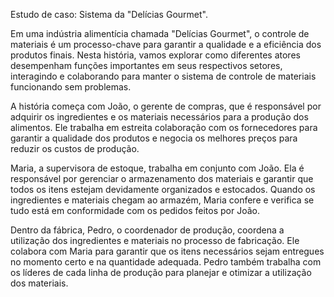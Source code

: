 Estudo de caso: Sistema da "Delícias Gourmet".


 Em uma indústria alimentícia chamada "Delícias Gourmet", o controle de materiais é um processo-chave para garantir a qualidade e a eficiência dos produtos finais. Nesta história, vamos explorar como diferentes atores desempenham funções importantes em seus respectivos setores, interagindo e colaborando para manter o sistema de controle de materiais funcionando sem problemas.

A história começa com João, o gerente de compras, que é responsável por adquirir os ingredientes e os materiais necessários para a produção dos alimentos. Ele trabalha em estreita colaboração com os fornecedores para garantir a qualidade dos produtos e negocia os melhores preços para reduzir os custos de produção.

Maria, a supervisora de estoque, trabalha em conjunto com João. Ela é responsável por gerenciar o armazenamento dos materiais e garantir que todos os itens estejam devidamente organizados e estocados. Quando os ingredientes e materiais chegam ao armazém, Maria confere e verifica se tudo está em conformidade com os pedidos feitos por João.

Dentro da fábrica, Pedro, o coordenador de produção, coordena a utilização dos ingredientes e materiais no processo de fabricação. Ele colabora com Maria para garantir que os itens necessários sejam entregues no momento certo e na quantidade adequada. Pedro também trabalha com os líderes de cada linha de produção para planejar e otimizar a utilização dos materiais.
